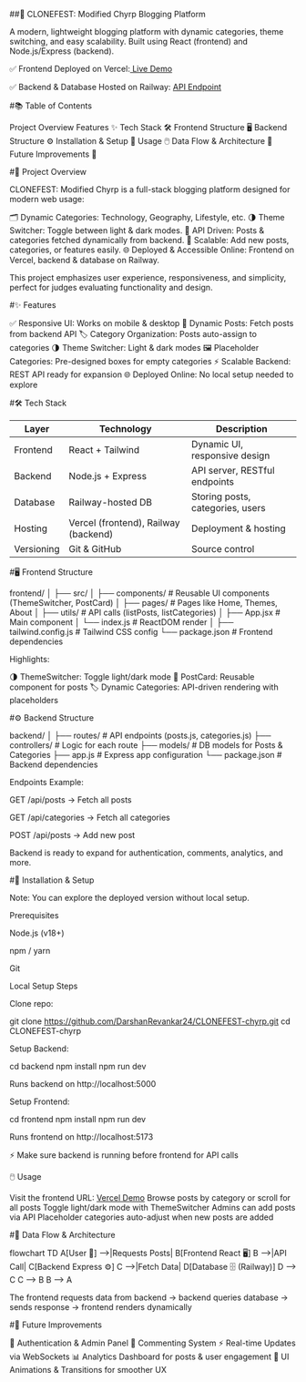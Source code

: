 ##🌟 CLONEFEST: Modified Chyrp Blogging Platform

A modern, lightweight blogging platform with dynamic categories, theme switching, and easy scalability. Built using React (frontend) and Node.js/Express (backend).

✅ Frontend Deployed on Vercel:[ Live Demo](https://chyrp-frontend-ygdv-375q5eojg-sharvaris-projects-06121a6f.vercel.app/)

✅ Backend & Database Hosted on Railway: [API Endpoint](https://chyrp.up.railway.app/docs)


#📚 Table of Contents

Project Overview
Features ✨
Tech Stack 🛠️
Frontend Structure 🖥️
Backend Structure ⚙️
Installation & Setup 🚀
Usage 🖱️
Data Flow & Architecture 🔄
Future Improvements 🔮

#📝 Project Overview

CLONEFEST: Modified Chyrp is a full-stack blogging platform designed for modern web usage:

🗂️ Dynamic Categories: Technology, Geography, Lifestyle, etc.
🌗 Theme Switcher: Toggle between light & dark modes.
🔗 API Driven: Posts & categories fetched dynamically from backend.
🚀 Scalable: Add new posts, categories, or features easily.
🌐 Deployed & Accessible Online: Frontend on Vercel, backend & database on Railway.

This project emphasizes user experience, responsiveness, and simplicity, perfect for judges evaluating functionality and design.

#✨ Features

✅ Responsive UI: Works on mobile & desktop
📰 Dynamic Posts: Fetch posts from backend API
🏷️ Category Organization: Posts auto-assign to categories
🌗 Theme Switcher: Light & dark modes
🖼️ Placeholder Categories: Pre-designed boxes for empty categories
⚡ Scalable Backend: REST API ready for expansion
🌐 Deployed Online: No local setup needed to explore

#🛠️ Tech Stack

| Layer      | Technology                           | Description                      |
| ---------- | ------------------------------------ | -------------------------------- |
| Frontend   | React + Tailwind                     | Dynamic UI, responsive design    |
| Backend    | Node.js + Express                    | API server, RESTful endpoints    |
| Database   | Railway-hosted DB                    | Storing posts, categories, users |
| Hosting    | Vercel (frontend), Railway (backend) | Deployment & hosting             |
| Versioning | Git & GitHub                         | Source control                   |

#🖥️ Frontend Structure

frontend/
│
├── src/
│   ├── components/      # Reusable UI components (ThemeSwitcher, PostCard)
│   ├── pages/           # Pages like Home, Themes, About
│   ├── utils/           # API calls (listPosts, listCategories)
│   ├── App.jsx          # Main component
│   └── index.js         # ReactDOM render
│
├── tailwind.config.js   # Tailwind CSS config
└── package.json         # Frontend dependencies

Highlights:

🌗 ThemeSwitcher: Toggle light/dark mode
📰 PostCard: Reusable component for posts
🏷️ Dynamic Categories: API-driven rendering with placeholders

#⚙️ Backend Structure

backend/
│
├── routes/              # API endpoints (posts.js, categories.js)
├── controllers/         # Logic for each route
├── models/              # DB models for Posts & Categories
├── app.js               # Express app configuration
└── package.json         # Backend dependencies

Endpoints Example:

GET /api/posts → Fetch all posts

GET /api/categories → Fetch all categories

POST /api/posts → Add new post

Backend is ready to expand for authentication, comments, analytics, and more.

#🚀 Installation & Setup

Note: You can explore the deployed version without local setup.

Prerequisites

Node.js (v18+)

npm / yarn

Git

Local Setup Steps

Clone repo:

git clone https://github.com/DarshanRevankar24/CLONEFEST-chyrp.git
cd CLONEFEST-chyrp


Setup Backend:

cd backend
npm install
npm run dev

Runs backend on http://localhost:5000

Setup Frontend:

cd frontend
npm install
npm run dev

Runs frontend on http://localhost:5173

⚡ Make sure backend is running before frontend for API calls

🖱️ Usage

Visit the frontend URL: [Vercel Demo](https://chyrp-frontend-ygdv-375q5eojg-sharvaris-projects-06121a6f.vercel.app/)
Browse posts by category or scroll for all posts
Toggle light/dark mode with ThemeSwitcher
Admins can add posts via API
Placeholder categories auto-adjust when new posts are added

#🔄 Data Flow & Architecture

flowchart TD
    A[User 👤] -->|Requests Posts| B[Frontend React 🖥️]
    B -->|API Call| C[Backend Express ⚙️]
    C -->|Fetch Data| D[Database 🗄️ (Railway)]
    D --> C
    C --> B
    B --> A

The frontend requests data from backend → backend queries database → sends response → frontend renders dynamically

#🔮 Future Improvements

🔑 Authentication & Admin Panel
💬 Commenting System
⚡ Real-time Updates via WebSockets
📊 Analytics Dashboard for posts & user engagement
🎨 UI Animations & Transitions for smoother UX

